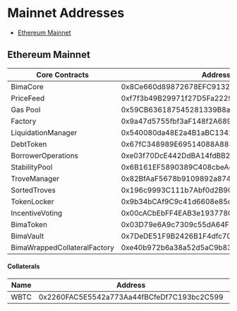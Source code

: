 # Mainnet Addresses

-   [Ethereum Mainnet](#Ethereum-mainnet)

## Ethereum Mainnet

| Core Contracts               | Address                                    |
| ---------------------------- | ------------------------------------------ |
| BimaCore                     | 0x8Ce660d89872678EFC91321846c6E105ceeF4F2a |
| PriceFeed                    | 0xf7f3b49B29971f27D5Fa2229c49d5F9CA3941D31 |
| Gas Pool                     | 0x59CB636187545281339B8a7eB05c97f22DF8299a |
| Factory                      | 0x9a47d5755fbf3aF148f2A6890FE0fc59B1f500c6 |
| LiquidationManager           | 0x540080da48E2a4B1aBC134153b45E303a82cf9F7 |
| DebtToken                    | 0x67fC348989E69514088A883428D9723A6cA63d64 |
| BorrowerOperations           | 0xe03f70DcE442DdBA14fdBB2B4bc6B95D230cdc30 |
| StabilityPool                | 0x6B161EF5890389C408cbeAee78c3dF43c4DF2c9A |
| TroveManager                 | 0x82BfAaF5678b9109892a8747e4ef593ddE21c5aE |
| SortedTroves                 | 0x196c9993C111b7Abf0d2B90f9042421c71180912 |
| TokenLocker                  | 0x9b34bCAf9C9c41d6608e85cf82d5947c0BaA25dE |
| IncentiveVoting              | 0x00cACbEbFF4EAB3e193778C0471FC3acb29775a3 |
| BimaToken                    | 0x03D79e6A9c7309c55dA64FE7F05e6a804566543D |
| BimaVault                    | 0x7DeDE51F9B2426B1F4dfc70e6E51Df1c0b95aeed |
| BimaWrappedCollateralFactory | 0xe40b972b6a38a52d5aC9b83E78AD1AA086c6B243 |

#### Collaterals

| Name | Address                                    | Wrapped                                    | TroveManager                               | Oracle                                     |
| ---- | ------------------------------------------ | ------------------------------------------ | ------------------------------------------ | ------------------------------------------ |
| WBTC | 0x2260FAC5E5542a773Aa44fBCfeDf7C193bc2C599 | 0xD7e863cB980436eB059F9Fa0F9e36566b2247AB4 | 0xB2D7EeBD408991cc21EC150f9ee2bB6a8804a0f1 | 0xF4030086522a5bEEa4988F8cA5B36dbC97BeE88c |

